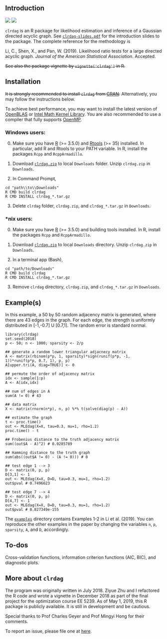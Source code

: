 ## Introduction

<img src="https://www.r-pkg.org/badges/version/clrdag">
<img src="https://cranlogs.r-pkg.org/badges/grand-total/clrdag">

`clrdag` is an R package for likelihood estimation and inference of a Gaussian directed acyclic graph. 
See [`clrdag-slides.pdf`](https://github.com/chunlinli/clrdag/blob/master/clrdag-slides.pdf) for the introduction slides to the package. 
The complete reference for the methodology is 

Li, C., Shen, X., and Pan, W. (2019). Likelihood ratio tests for a large directed acyclic graph. *Journal of the American Statistical Association*. Accepted. 

~~See also the package vignette by `vignette('clrdag')` in R.~~

## Installation 

~~It is strongly recommended to install `clrdag` from [CRAN](https://cran.r-project.org/).~~ Alternatively, you may follow the instructions below. 

To achieve best performance, you may want to install the latest version of [OpenBLAS](https://github.com/xianyi/OpenBLAS) or [Intel Math Kernel Library](https://software.intel.com/mkl). You are also recommended to use a compiler that fully supports [OpenMP](https://www.openmp.org/). 

### Windows users: 

0. Make sure you have [R](https://www.r-project.org/) (>= 3.5.0) and [Rtools](https://cran.r-project.org/bin/windows/Rtools/) (>= 35) installed. In particular, add R and Rtools to your PATH variable. In R, install the packages `Rcpp` and `RcppArmadillo`.

1. Download [`clrdag.zip`](https://github.com/chunlinli/clrdag/blob/master/pkg/clrdag.zip) to local `Downloads` folder. Unzip `clrdag.zip` in `Downloads`.

2. In Command Prompt, 
```
cd "path\\to\\Downloads"
R CMD build clrdag
R CMD INSTALL clrdag_*.tar.gz
```
3. Delete `clrdag` folder, `clrdag.zip`, and `clrdag_*.tar.gz` in `Downloads`.

### \*nix users:

0. Make sure you have [R](https://www.r-project.org/) (>= 3.5.0) and building tools installed. 
In R, install the packages `Rcpp` and `RcppArmadillo`.

1. Download [`clrdag.zip`](https://github.com/chunlinli/clrdag/blob/master/pkg/clrdag.zip) to local `Downloads` directory. Unzip `clrdag.zip` in `Downloads`.

2. In a terminal app (Bash), 
```
cd "path/to/Downloads"
R CMD build clrdag
R CMD INSTALL clrdag_*.tar.gz
```
3. Remove `clrdag` directory, `clrdag.zip`, and `clrdag_*.tar.gz` in `Downloads`.

## Example(s)

In this example, a 50 by 50 random adjacency matrix is generated, 
where there are 43 edges in the graph. 
For each edge, the strength is uniformly distributed in [-1,-0.7] U [0.7,1]. The random error is standard normal. 

```
library(clrdag)
set.seed(2018)
p <- 50; n <- 1000; sparsity <- 2/p

## generate a random lower triangular adjacnecy matrix
A <- matrix(rbinom(p*p, 1, sparsity)*sign(runif(p*p, -1, 1))*runif(p*p, 0.7, 1), p, p)
A[upper.tri(A, diag=TRUE)] <- 0

## permute the order of adjacency matrix
idx <- sample(1:p)
A <- A[idx,idx]

## num of edges in A
sum(A != 0) # 43

## data matrix
X <- matrix(rnorm(n*p), n, p) %*% t(solve(diag(p) - A))

## estimate the graph
t <- proc.time()
out <- MLEdag(X=X, tau=0.3, mu=1, rho=1.2)
proc.time() - t 

## Frobenius distance to the truth adjacency matrix
sum((out$A - A)^2) # 0.0285789

## Hamming distance to the truth graph
sum(abs((out$A != 0) - (A != 0))) # 0

## test edge 1 --> 3
D <- matrix(0, p, p)
D[3,1] <- 1
out <- MLEdag(X=X, D=D, tau=0.3, mu=1, rho=1.2)
out$pval # 0.7496623

## test edge 7 --> 4
D <- matrix(0, p, p)
D[4,7] <- 1
out <- MLEdag(X=X, D=D, tau=0.3, mu=1, rho=1.2)
out$pval # 8.827349e-155
```

The [`examples`](https://github.com/chunlinli/clrdag/tree/master/examples) directory contains Examples 1-2 in Li et al. (2019). 
You can reproduce the other examples in the paper by changing the variables `n`, `p`, `sparsity`, `A`, and `D`, accordingly. 

## To-dos

Cross-validation functions, information criterion functions (AIC, BIC), and diagnostic plots. 

## More about `clrdag` 

The program was originally written in July 2018. 
Ziyue Zhu and I refactored the R code and wrote a vignette in December 2018 as part of the final project for the optimization course EE 5239. 
As of May 1, 2019, this R package is publicly available. 
It is still in development and be cautious.

Special thanks to Prof Charles Geyer and Prof Mingyi Hong for their comments.

To report an issue, please file one at [here](https://github.com/chunlinli/clrdag/issues).

